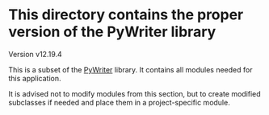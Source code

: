 # This directory contains the proper version of the PyWriter library

Version v12.19.4

This is a subset of the [PyWriter](https://github.com/peter88213/PyWriter) library. It contains all modules needed for this application. 

It is advised not to modify modules from this section, but to create modified subclasses if needed and place them in a project-specific module.
